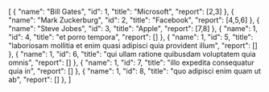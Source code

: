 [
  {
    "name": "Bill Gates",
    "id": 1,
    "title": "Microsoft",
    "report": [2,3]
  },
  {
    "name": "Mark Zuckerburg",
    "id": 2,
    "title": "Facebook",
    "report": [4,5,6]
  },
  {
    "name": "Steve Jobes",
    "id": 3,
    "title": "Apple",
    "report": [7,8]
  },
  {
    "name": 1,
    "id": 4,
    "title": "et porro tempora",
    "report": []
  },
  {
    "name": 1,
    "id": 5,
    "title": "laboriosam mollitia et enim quasi adipisci quia provident illum",
    "report": []
  },
  {
    "name": 1,
    "id": 6,
    "title": "qui ullam ratione quibusdam voluptatem quia omnis",
    "report": []
  },
  {
    "name": 1,
    "id": 7,
    "title": "illo expedita consequatur quia in",
    "report": []
  },
  {
    "name": 1,
    "id": 8,
    "title": "quo adipisci enim quam ut ab",
    "report": []
  },
]
